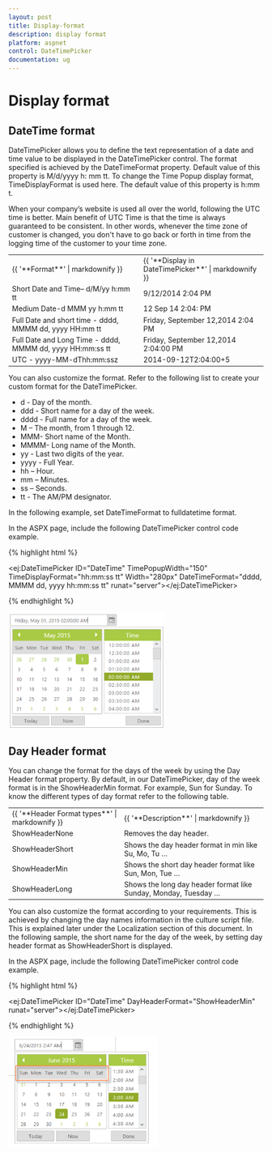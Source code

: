 ```yaml
---
layout: post
title: Display-format
description: display format
platform: aspnet
control: DateTimePicker
documentation: ug
---
```


# Display format

## DateTime format

DateTimePicker allows you to define the text representation of a date and time value to be displayed in the DateTimePicker control. The format specified is achieved by the DateTimeFormat property. Default value of this property is M/d/yyyy h: mm tt. To change the Time Popup display format, TimeDisplayFormat is used here. The default value of this property is h:mm t. 

When your company’s website is used all over the world, following the UTC time is better. Main benefit of UTC Time is that the time is always guaranteed to be consistent. In other words, whenever the time zone of customer is changed, you don't have to go back or forth in time from the logging time of the customer to your time zone.

<table>
<tr>
<td>
{{ '**Format**' | markdownify }}</td><td>
{{ '**Display in DateTimePicker**' | markdownify }}</td></tr>
<tr>
<td>
Short Date and Time– d/M/yy h:mm tt</td><td>
9/12/2014 2:04 PM</td></tr>
<tr>
<td>
Medium Date-d MMM yy h:mm tt</td><td>
12 Sep 14 2:04: PM</td></tr>
<tr>
<td>
Full Date and short time - dddd, MMMM dd, yyyy HH:mm tt</td><td>
Friday, September 12,2014 2:04 PM</td></tr>
<tr>
<td>
Full Date and Long Time - dddd, MMMM dd, yyyy HH:mm:ss tt</td><td>
Friday, September 12,2014 2:04:00 PM</td></tr>
<tr>
<td>
UTC - yyyy-MM-dThh:mm:ssz</td><td>
2014-09-12T2:04:00+5</td></tr>
</table>


You can also customize the format. Refer to the following list to create your custom format for the DateTimePicker.

* d - Day of the month.
* ddd - Short name for a day of the week.
* dddd - Full name for a day of the week.
* M – The month, from 1 through 12.
* MMM- Short name of the Month.
* MMMM- Long name of the Month.
* yy - Last two digits of the year.
* yyyy - Full Year.
* hh – Hour.
* mm – Minutes.
* ss – Seconds.
* tt - The AM/PM designator.

In the following example, set DateTimeFormat to fulldatetime format.

In the ASPX page, include the following DateTimePicker control code example.

{% highlight html %}



<ej:DateTimePicker ID="DateTime" TimePopupWidth="150" TimeDisplayFormat="hh:mm:ss tt" Width="280px" DateTimeFormat="dddd, MMMM dd, yyyy hh:mm:ss tt" runat="server"></ej:DateTimePicker>



{% endhighlight %}



![](Display-format_images/Display-format_img1.png) 





## Day Header format

You can change the format for the days of the week by using the Day Header format property. By default, in our DateTimePicker, day of the week format is in the ShowHeaderMin format. For example, Sun for Sunday. To know the different types of day format refer to the following table.

<table>
<tr>
<td>
{{ '**Header Format types**' | markdownify }}</td><td>
{{ '**Description**' | markdownify }}</td></tr>
<tr>
<td>
ShowHeaderNone</td><td>
Removes the day header.</td></tr>
<tr>
<td>
ShowHeaderShort</td><td>
Shows the day header format in min like Su, Mo, Tu …</td></tr>
<tr>
<td>
ShowHeaderMin</td><td>
Shows the short day header format like Sun, Mon, Tue …</td></tr>
<tr>
<td>
ShowHeaderLong</td><td>
Shows the long day header format like Sunday, Monday, Tuesday …</td></tr>
</table>
You can also customize the format according to your requirements. This is achieved by changing the day names information in the culture script file. This is explained later under the Localization section of this document. In the following sample, the short name for the day of the week, by setting day header format as ShowHeaderShort is displayed.

In the ASPX page, include the following DateTimePicker control code example.

{% highlight html %}



<ej:DateTimePicker ID="DateTime" DayHeaderFormat="ShowHeaderMin" runat="server"></ej:DateTimePicker>



{% endhighlight %}



![](Display-format_images/Display-format_img2.png) 




